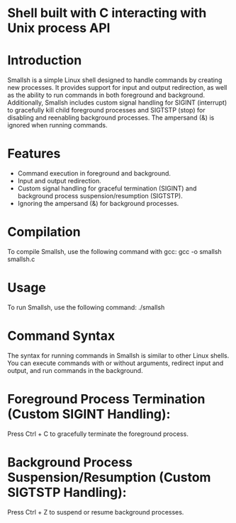 # Shell built with C interacting with Unix process API

# Introduction

Smallsh is a simple Linux shell designed to handle commands by creating new processes. It provides support for input and output redirection, as well as the ability to
run commands in both foreground and background. Additionally, Smallsh includes custom signal handling for SIGINT (interrupt) to gracefully kill child foreground processes
and SIGTSTP (stop) for disabling and reenabling background processes. The ampersand (&) is ignored when running commands.

# Features

* Command execution in foreground and background.
* Input and output redirection.
* Custom signal handling for graceful termination (SIGINT) and background process suspension/resumption (SIGTSTP).
* Ignoring the ampersand (&) for background processes.

# Compilation

To compile Smallsh, use the following command with gcc:
gcc -o smallsh smallsh.c

# Usage

To run Smallsh, use the following command:
./smallsh

# Command Syntax

The syntax for running commands in Smallsh is similar to other Linux shells. You can execute commands with or without arguments, redirect input and output, and run commands in 
the background.

# Foreground Process Termination (Custom SIGINT Handling):

Press Ctrl + C to gracefully terminate the foreground process.

# Background Process Suspension/Resumption (Custom SIGTSTP Handling):

Press Ctrl + Z to suspend or resume background processes.
